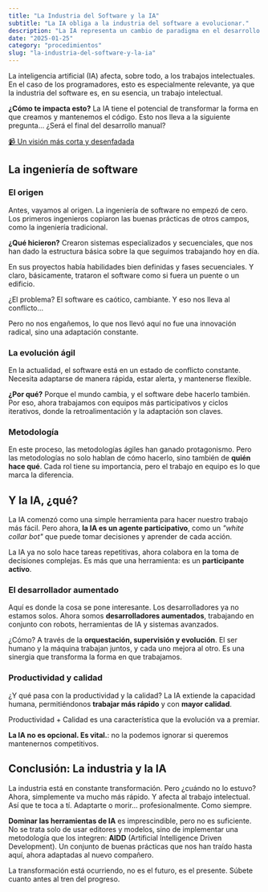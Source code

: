 ```yaml
---
title: "La Industria del Software y la IA"
subtitle: "La IA obliga a la industria del software a evolucionar."
description: "La IA representa un cambio de paradigma en el desarrollo de software. Y la industria del software está en plena transformación. Es adaptable o morir... profesionalmente."
date: "2025-01-25"
category: "procedimientos"
slug: "la-industria-del-software-y-la-ia"
---
```


La inteligencia artificial (IA) afecta, sobre todo, a los trabajos intelectuales. En el caso de los programadores, esto es especialmente relevante, ya que la industria del software es, en su esencia, un trabajo intelectual.

**¿Cómo te impacta esto?** La IA tiene el potencial de transformar la forma en que creamos y mantenemos el código. Esto nos lleva a la siguiente pregunta… ¿Será el final del desarrollo manual? 

[📹 Un visión más corta y desenfadada](https://youtube.com/shorts/VR70MkQt8WE)

## La ingeniería de software

### El origen
Antes, vayamos al origen. La ingeniería de software no empezó de cero. Los primeros ingenieros copiaron las buenas prácticas de otros campos, como la ingeniería tradicional. 

**¿Qué hicieron?** Crearon sistemas especializados y secuenciales, que nos han dado la estructura básica sobre la que seguimos trabajando hoy en día. 

En sus proyectos había habilidades bien definidas y fases secuenciales. Y claro, básicamente, trataron el software como si fuera un puente o un edificio.

¿El problema? El software es caótico, cambiante. Y eso nos lleva al conflicto…

Pero no nos engañemos, lo que nos llevó aquí no fue una innovación radical, sino una adaptación constante.

### La evolución ágil
En la actualidad, el software está en un estado de conflicto constante. Necesita adaptarse de manera rápida, estar alerta, y mantenerse flexible. 

**¿Por qué?** Porque el mundo cambia, y el software debe hacerlo también. Por eso, ahora trabajamos con equipos más participativos y ciclos iterativos, donde la retroalimentación y la adaptación son claves.

### Metodología
En este proceso, las metodologías ágiles han ganado protagonismo. Pero las metodologías no solo hablan de cómo hacerlo, sino también de **quién hace qué**. Cada rol tiene su importancia, pero el trabajo en equipo es lo que marca la diferencia.

## Y la IA, ¿qué?
La IA comenzó como una simple herramienta para hacer nuestro trabajo más fácil. Pero ahora, **la IA es un agente participativo**, como un _"white collar bot"_ que puede tomar decisiones y aprender de cada acción.

La IA ya no solo hace tareas repetitivas, ahora colabora en la toma de decisiones complejas. Es más que una herramienta: es un **participante activo**.

### El desarrollador aumentado
Aquí es donde la cosa se pone interesante. Los desarrolladores ya no estamos solos. Ahora somos **desarrolladores aumentados**, trabajando en conjunto con robots, herramientas de IA y sistemas avanzados.

¿Cómo? A través de la **orquestación, supervisión y evolución**. El ser humano y la máquina trabajan juntos, y cada uno mejora al otro. Es una sinergia que transforma la forma en que trabajamos.

### Productividad y calidad
¿Y qué pasa con la productividad y la calidad? La IA extiende la capacidad humana, permitiéndonos **trabajar más rápido** y con **mayor calidad**. 

Productividad + Calidad es una característica que la evolución va a premiar. 

**La IA no es opcional. Es vital.**: no la podemos ignorar si queremos mantenernos competitivos.

## Conclusión: La industria y la IA
La industria está en constante transformación. Pero ¿cuándo no lo estuvo? Ahora, simplemente va mucho más rápido. Y afecta al trabajo intelectual. Así que te toca a tí. Adaptarte o morir... profesionalmente. Como siempre.

**Dominar las herramientas de IA** es imprescindible, pero no es suficiente. No se trata solo de usar editores y modelos, sino de implementar una metodología que los integren: **AIDD** (Artificial Intelligence Driven Development). Un conjunto de buenas prácticas que nos han traído hasta aquí, ahora adaptadas al nuevo compañero.

La transformación está ocurriendo, no es el futuro, es el presente. Súbete cuanto antes al tren del progreso.

